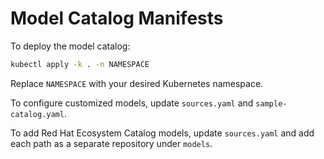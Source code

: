 # Model Catalog Manifests

To deploy the model catalog:

```sh
kubectl apply -k . -n NAMESPACE
```

Replace `NAMESPACE` with your desired Kubernetes namespace.

To configure customized models, update `sources.yaml` and `sample-catalog.yaml`.

To add Red Hat Ecosystem Catalog models, update `sources.yaml` and add each path as a separate repository under `models`.
